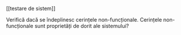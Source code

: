 [[testare de sistem]]

Verifică dacă se îndeplinesc cerințele non-funcționale. Cerințele non-funcționale sunt proprietăți de dorit ale sistemului?